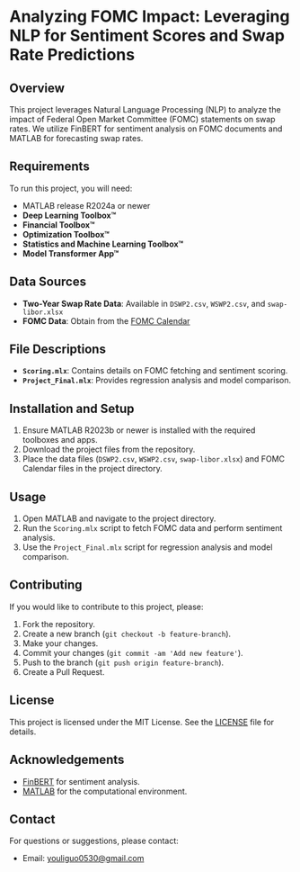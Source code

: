# Analyzing FOMC Impact: Leveraging NLP for Sentiment Scores and Swap Rate Predictions

## Overview

This project leverages Natural Language Processing (NLP) to analyze the impact of Federal Open Market Committee (FOMC) statements on swap rates. We utilize FinBERT for sentiment analysis on FOMC documents and MATLAB for forecasting swap rates.

## Requirements

To run this project, you will need:

- MATLAB release R2024a or newer
- **Deep Learning Toolbox™**
- **Financial Toolbox™**
- **Optimization Toolbox™**
- **Statistics and Machine Learning Toolbox™**
- **Model Transformer App™**

## Data Sources

- **Two-Year Swap Rate Data**: Available in `DSWP2.csv`, `WSWP2.csv`, and `swap-libor.xlsx`
- **FOMC Data**: Obtain from the [FOMC Calendar](https://www.federalreserve.gov/monetarypolicy/fomccalendars.htm)

## File Descriptions

- **`Scoring.mlx`**: Contains details on FOMC fetching and sentiment scoring.
- **`Project_Final.mlx`**: Provides regression analysis and model comparison.

## Installation and Setup

1. Ensure MATLAB R2023b or newer is installed with the required toolboxes and apps.
2. Download the project files from the repository.
3. Place the data files (`DSWP2.csv`, `WSWP2.csv`, `swap-libor.xlsx`) and FOMC Calendar files in the project directory.

## Usage

1. Open MATLAB and navigate to the project directory.
2. Run the `Scoring.mlx` script to fetch FOMC data and perform sentiment analysis.
3. Use the `Project_Final.mlx` script for regression analysis and model comparison.

## Contributing

If you would like to contribute to this project, please:

1. Fork the repository.
2. Create a new branch (`git checkout -b feature-branch`).
3. Make your changes.
4. Commit your changes (`git commit -am 'Add new feature'`).
5. Push to the branch (`git push origin feature-branch`).
6. Create a Pull Request.

## License

This project is licensed under the MIT License. See the [LICENSE](LICENSE) file for details.

## Acknowledgements

- [FinBERT](https://arxiv.org/abs/1908.10063) for sentiment analysis.
- [MATLAB](https://www.mathworks.com/products/matlab.html) for the computational environment.

## Contact

For questions or suggestions, please contact:

- Email: [youliguo0530@gmail.com](mailto:youliguo0530@gmail.com)

